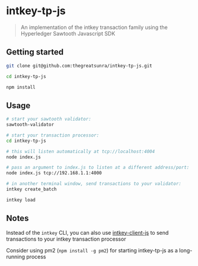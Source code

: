 # intkey-tp-js

> An implementation of the intkey transaction family using the Hyperledger Sawtooth Javascript SDK

## Getting started

```bash
git clone git@github.com:thegreatsunra/intkey-tp-js.git

cd intkey-tp-js

npm install
```

## Usage

```bash
# start your sawtooth validator:
sawtooth-validator

# start your transaction processor:
cd intkey-tp-js

# this will listen automatically at tcp://localhost:4004
node index.js

# pass an argument to index.js to listen at a different address/port:
node index.js tcp://192.168.1.1:4000

# in another terminal window, send transactions to your validator:
intkey create_batch

intkey load
```

## Notes

Instead of the `intkey` CLI, you can also use [intkey-client-js](https://github.com/thegreatsunra/intkey-client-js) to send transactions to your intkey transaction processor

Consider using pm2 (`npm install -g pm2`) for starting intkey-tp-js as a long-running process
